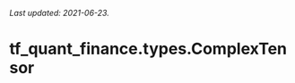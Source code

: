 <!--
This file is generated by a tool. Do not edit directly.
For open-source contributions the docs will be updated automatically.
-->

*Last updated: 2021-06-23.*

<div itemscope itemtype="http://developers.google.com/ReferenceObject">
<meta itemprop="name" content="tf_quant_finance.types.ComplexTensor" />
<meta itemprop="path" content="Stable" />
</div>

# tf_quant_finance.types.ComplexTensor

<!-- Insert buttons and diff -->

<table class="tfo-notebook-buttons tfo-api" align="left">
</table>





```python
tf_quant_finance.types.ComplexTensor(
    *args, **kwds
)
```



<!-- Placeholder for "Used in" -->
